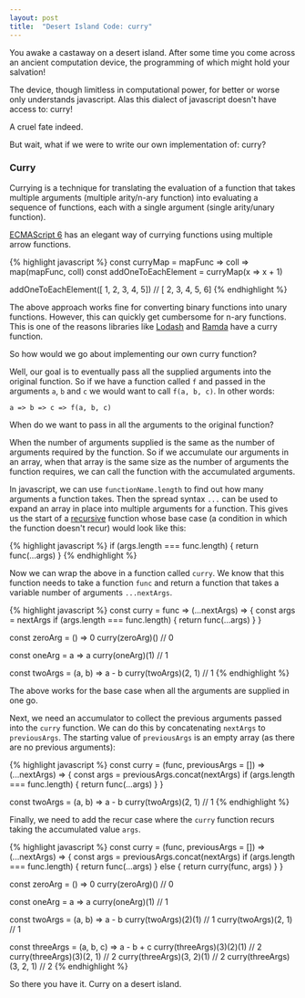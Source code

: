 ```yaml
---
layout: post
title:  "Desert Island Code: curry"
---
```

You awake a castaway on a desert island. After some time you come
across an ancient computation device, the programming of which might hold your
salvation!

The device, though limitless in computational power, for better or worse only
understands javascript. Alas this dialect of javascript doesn't have access to:
curry!

<!--more-->

A cruel fate indeed.

But wait, what if we were to write our own implementation of: curry?

### Curry

Currying is a technique for translating the evaluation of a function that takes
multiple arguments (multiple arity/n-ary function) into evaluating a sequence of
functions, each with a single argument (single arity/unary function).

[ECMAScript 6] has an elegant way of currying functions using multiple arrow functions.

{% highlight javascript %}
const curryMap = mapFunc => coll => map(mapFunc, coll)
const addOneToEachElement = curryMap(x => x + 1)

addOneToEachElement([ 1, 2, 3, 4, 5]) // [ 2, 3, 4, 5, 6]
{% endhighlight %}

The above approach works fine for converting binary functions into unary
functions. However, this can quickly get cumbersome for n-ary functions. This is
one of the reasons libraries like [Lodash] and [Ramda] have a curry function.

So how would we go about implementing our own curry function?

Well, our goal is to eventually pass all the supplied arguments into the original
function. So if we have a function called `f` and passed in the arguments `a`,
`b` and `c` we would want to call `f(a, b, c)`. In other words:

`a => b => c => f(a, b, c)`

When do we want to pass in all the arguments to the original function?

When the number of arguments supplied is the same as the number of arguments required
by the function. So if we accumulate our arguments in an array, when that
array is the same size as the number of arguments the function requires, we
can call the function with the accumulated arguments.

In javascript, we can use `functionName.length` to find out how many arguments a
function takes. Then the spread syntax `...` can be used to expand an array in
place into multiple arguments for a function. This gives us the start of a [recursive]
function whose base case (a condition in which the function doesn't recur) would
look like this:

{% highlight javascript %}
if (args.length === func.length) {
  return func(...args)
}
{% endhighlight %}

Now we can wrap the above in a function called `curry`. We know that this function needs to
take a function `func` and return a function that takes a variable number of
arguments `...nextArgs`.

{% highlight javascript %}
const curry = func => (...nextArgs) => {
  const args = nextArgs
  if (args.length === func.length) {
    return func(...args)
  }
}

const zeroArg = () => 0
curry(zeroArg)() // 0

const oneArg = a => a
curry(oneArg)(1) // 1

const twoArgs = (a, b) => a - b
curry(twoArgs)(2, 1) // 1
{% endhighlight %}

The above works for the base case when all the arguments are supplied in one go.

Next, we need an accumulator to collect the previous arguments passed into the
`curry` function. We can do this by concatenating `nextArgs` to `previousArgs`. The
starting value of `previousArgs` is an empty array (as there are no previous arguments):

{% highlight javascript %}
const curry = (func, previousArgs = []) => (...nextArgs) => {
  const args = previousArgs.concat(nextArgs)
  if (args.length === func.length) {
    return func(...args)
  }
}

const twoArgs = (a, b) => a - b
curry(twoArgs)(2, 1) // 1
{% endhighlight %}

Finally, we need to add the recur case where the `curry` function recurs
taking the accumulated value `args`.

{% highlight javascript %}
const curry = (func, previousArgs = []) => (...nextArgs) => {
  const args = previousArgs.concat(nextArgs)
  if (args.length === func.length) {
    return func(...args)
  } else {
    return curry(func, args)
  }
}

const zeroArg = () => 0
curry(zeroArg)() // 0

const oneArg = a => a
curry(oneArg)(1) // 1

const twoArgs = (a, b) => a - b
curry(twoArgs)(2)(1) // 1
curry(twoArgs)(2, 1) // 1

const threeArgs = (a, b, c) => a - b + c
curry(threeArgs)(3)(2)(1) // 2
curry(threeArgs)(3)(2, 1) // 2
curry(threeArgs)(3, 2)(1) // 2
curry(threeArgs)(3, 2, 1) // 2
{% endhighlight %}

So there you have it. Curry on a desert island.

[Lodash]: https://github.com/lodash/lodash
[Ramda]: https://github.com/ramda/ramda
[ECMAScript 6]: https://www.ecma-international.org/ecma-262/6.0/
[recursive]: https://en.wikipedia.org/wiki/Recursion_(computer_science)
